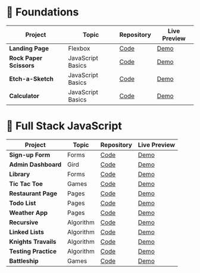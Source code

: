 # 🎈 Foundations

| Project                 | Topic             | Repository                                                                             | Live Preview                                                                           |
|-------------------------|-------------------|----------------------------------------------------------------------------------------|----------------------------------------------------------------------------------------|
| **Landing Page**        | Flexbox           | [Code](https://github.com/huynguyen2110/my-odin-project/tree/main/landing-page)        | [Demo](https://huynguyen2110.github.io/my-odin-project/landing-page/index.html)        |
| **Rock Paper Scissors** | JavaScript Basics | [Code](https://github.com/huynguyen2110/my-odin-project/tree/main/rock-paper-scissors) | [Demo](https://huynguyen2110.github.io/my-odin-project/rock-paper-scissors/index.html) |
| **Etch-a-Sketch**       | JavaScript Basics | [Code](https://github.com/huynguyen2110/my-odin-project/tree/main/etch-a-sketch)       | [Demo](https://huynguyen2110.github.io/my-odin-project/etch-a-sketch/index.html)       |
| **Calculator**          | JavaScript Basics | [Code](https://github.com/huynguyen2110/my-odin-project/tree/main/calculator)          | [Demo](https://huynguyen2110.github.io/my-odin-project/calculator/index.html)          |

# 🚀 Full Stack JavaScript

| Project              | Topic     | Repository                                                                          | Live Preview                                                                  |
|----------------------|-----------|-------------------------------------------------------------------------------------|-------------------------------------------------------------------------------|
| **Sign-up Form**     | Forms     | [Code](https://github.com/huynguyen2110/my-odin-project/tree/main/signup-form)      | [Demo](https://huynguyen2110.github.io/my-odin-project/signup-form/)          |
| **Admin Dashboard**  | Gird      | [Code](https://github.com/huynguyen2110/my-odin-project/tree/main/admin-dashboard)  | [Demo](https://huynguyen2110.github.io/my-odin-project/admin-dashboard/)      |
| **Library**          | Forms     | [Code](https://github.com/huynguyen2110/my-odin-project/tree/main/library)          | [Demo](https://huynguyen2110.github.io/my-odin-project/library/)              |
| **Tic Tac Toe**      | Games     | [Code](https://github.com/huynguyen2110/my-odin-project/tree/main/tic-tac-toe)      | [Demo](https://huynguyen2110.github.io/my-odin-project/tic-tac-toe/)          |
| **Restaurant Page**  | Pages     | [Code](https://github.com/huynguyen2110/my-odin-project/tree/main/restaurant-page)  | [Demo](https://huynguyen2110.github.io/my-odin-project/restaurant-page/dist/) |
| **Todo List**        | Pages     | [Code](https://github.com/huynguyen2110/my-odin-project/tree/main/todo-list)        | [Demo](https://huynguyen2110.github.io/my-odin-project/todo-list/dist/)       |
| **Weather App**      | Pages     | [Code](https://github.com/huynguyen2110/my-odin-project/tree/main/weather-app)      | [Demo](https://huynguyen2110.github.io/my-odin-project/weather-app/)          |
| **Recursive**        | Algorithm | [Code](https://github.com/huynguyen2110/my-odin-project/tree/main/recursive)        | [Demo]()                                                                      |
| **Linked Lists**     | Algorithm | [Code](https://github.com/huynguyen2110/my-odin-project/tree/main/linkedList)       | [Demo]()                                                                      |
| **Knights Travails** | Algorithm | [Code](https://github.com/huynguyen2110/my-odin-project/tree/main/knights-travails) | [Demo]()                                                                      |
| **Testing Practice** | Algorithm | [Code](https://github.com/huynguyen2110/my-odin-project/tree/main/testing-practice) | [Demo]()                                                                      |
| **Battleship**       | Games     | [Code](https://github.com/huynguyen2110/my-odin-project/tree/main/battleship)       | [Demo](https://huynguyen2110.github.io/my-odin-project/battleship/)           |
